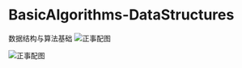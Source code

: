 # BasicAlgorithms-DataStructures
数据结构与算法基础
![正事配图](https://github.com/NoMoreThanAWord/BasicAlgorithms-DataStructures/raw/master/img/1.jpg)

![正事配图](https://github.com/NoMoreThanAWord/BasicAlgorithms-DataStructures/raw/master/img/2.jpg)
